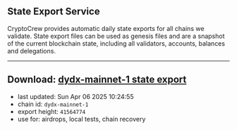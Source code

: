 ## State Export Service
CryptoCrew provides automatic daily state exports for all chains we validate. State export files can be used as genesis files and are a snapshot of the current blockchain state, including all validators, accounts, balances and delegations.

---
**Download: [dydx-mainnet-1 state export](https://dl-tyo.ccvalidators.com/SERVICE/dydx/dydx-mainnet-1_export_41564774.json)**
---

- last updated: Sun Apr 06 2025 10:24:55
- chain id: `dydx-mainnet-1`
- export height: `41564774`
- use for: airdrops, local tests, chain recovery
